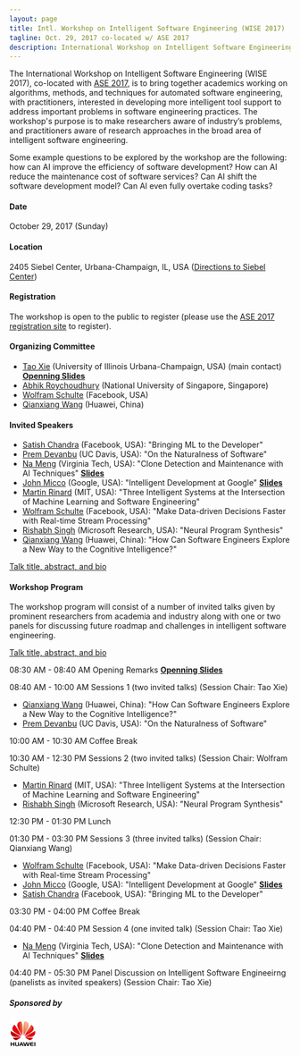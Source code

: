 ```yaml
---
layout: page
title: Intl. Workshop on Intelligent Software Engineering (WISE 2017)
tagline: Oct. 29, 2017 co-located w/ ASE 2017
description: International Workshop on Intelligent Software Engineering (WISE 2017)
---
```


The International Workshop on Intelligent Software Engineering (WISE 2017), co-located with [ASE 2017](http://ase2017.org/), is to bring together academics working on algorithms, methods, and techniques for automated software engineering, with practitioners, interested in developing more intelligent tool support to address important problems in software engineering practices. The workshop's purpose is to make researchers aware of industry’s problems, and practitioners aware of research approaches in the broad area of intelligent software engineering. 

Some example questions to be explored by the workshop are the following: how can AI improve the efficiency of software development? How can AI reduce the maintenance cost of software services? Can AI shift the software development model? Can AI even fully overtake coding tasks?

#### Date

October 29, 2017 (Sunday)

#### Location

2405 Siebel Center, Urbana-Champaign, IL, USA ([Directions to Siebel Center](https://cs.illinois.edu/contact-us/directions-siebel-center))

#### Registration

The workshop is open to the public to register (please use the [ASE 2017 registration site](http://ase2017.org/registration) to register). 

#### Organizing Committee

- [Tao Xie](http://taoxie.cs.illinois.edu/) (University of Illinois Urbana-Champaign, USA) (main contact) **[Openning Slides](wise17-openning.pdf)**
- [Abhik Roychoudhury](http://www.comp.nus.edu.sg/~abhik) (National University of Singapore, Singapore)
- [Wolfram Schulte](https://research.fb.com/people/schulte-wolfram/) (Facebook, USA)
- [Qianxiang Wang](http://sei.pku.edu.cn/~wqx/) (Huawei, China)
 
#### Invited Speakers 

- [Satish Chandra](https://sites.google.com/site/schandraacmorg/) (Facebook, USA): "Bringing ML to the Developer" 
- [Prem Devanbu](http://web.cs.ucdavis.edu/~devanbu/) (UC Davis, USA): "On the Naturalness of Software"
- [Na Meng](http://people.cs.vt.edu/nm8247/) (Virginia Tech, USA): "Clone Detection and Maintenance with AI Techniques"  **[Slides](wise17-nameng.pdf)**
- [John Micco](https://research.google.com/pubs/105187.html) (Google, USA): "Intelligent Development at Google"  **[Slides](/wise17-johnmicco.pdf)**
- [Martin Rinard](http://people.csail.mit.edu/rinard/) (MIT, USA): "Three Intelligent Systems at the Intersection of Machine Learning and Software Engineering" 
- [Wolfram Schulte](https://research.fb.com/people/schulte-wolfram/) (Facebook, USA): "Make Data-driven Decisions Faster with Real-time Stream Processing"
- [Rishabh Singh](https://www.microsoft.com/en-us/research/people/risin/) (Microsoft Research, USA): "Neural Program Synthesis"
- [Qianxiang Wang](http://sei.pku.edu.cn/~wqx/) (Huawei, China): "How Can Software Engineers Explore a New Way to the Cognitive Intelligence?"

[Talk title, abstract, and bio](https://isofteng.github.io/wise2017/talkinfo.html)

#### Workshop Program

The workshop program will consist of a number of invited talks given by prominent researchers from academia and industry along with one or two panels for discussing future roadmap and challenges in intelligent software engineering.

[Talk title, abstract, and bio](https://isofteng.github.io/wise2017/talkinfo.html)

08:30 AM - 08:40 AM Opening Remarks  **[Openning Slides](wise17-openning.pdf)**

08:40 AM - 10:00 AM Sessions 1 (two invited talks) (Session Chair: Tao Xie)
- [Qianxiang Wang](http://sei.pku.edu.cn/~wqx/) (Huawei, China): "How Can Software Engineers Explore a New Way to the Cognitive Intelligence?"
- [Prem Devanbu](http://web.cs.ucdavis.edu/~devanbu/) (UC Davis, USA): "On the Naturalness of Software"

10:00 AM - 10:30 AM  Coffee Break

10:30 AM - 12:30 PM Sessions 2 (two invited talks) (Session Chair: Wolfram Schulte)
- [Martin Rinard](http://people.csail.mit.edu/rinard/) (MIT, USA): "Three Intelligent Systems at the Intersection of Machine Learning and Software Engineering"
- [Rishabh Singh](https://www.microsoft.com/en-us/research/people/risin/) (Microsoft Research, USA): "Neural Program Synthesis"

12:30 PM - 01:30 PM	 Lunch

01:30 PM - 03:30 PM Sessions 3 (three invited talks) (Session Chair: Qianxiang Wang)
- [Wolfram Schulte](https://research.fb.com/people/schulte-wolfram/) (Facebook, USA): "Make Data-driven Decisions Faster with Real-time Stream Processing"
- [John Micco](https://research.google.com/pubs/105187.html) (Google, USA): "Intelligent Development at Google"  **[Slides](/wise17-johnmicco.pdf)**
- [Satish Chandra](https://sites.google.com/site/schandraacmorg/) (Facebook, USA): "Bringing ML to the Developer"

03:30 PM - 04:00 PM  Coffee Break

04:40 PM - 04:40 PM Session 4 (one invited talk) (Session Chair: Tao Xie)
- [Na Meng](http://people.cs.vt.edu/nm8247/) (Virginia Tech, USA): "Clone Detection and Maintenance with AI Techniques"  **[Slides](wise17-nameng.pdf)**

04:40 PM - 05:30 PM	Panel Discussion on Intelligent Software Engineeirng (panelists as invited speakers)  (Session Chair: Tao Xie)


##### Sponsored by

<img src="assets/images/huawei_logo.jpg" width="48">
